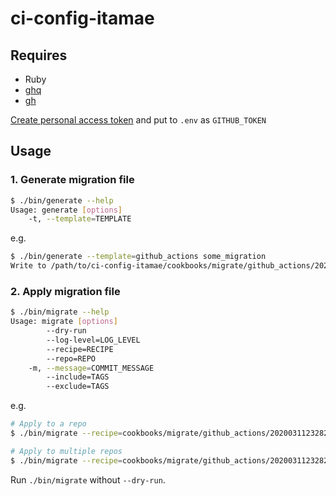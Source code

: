 # ci-config-itamae

## Requires
* Ruby
* [ghq](https://github.com/motemen/ghq)
* [gh](https://github.com/cli/cli)

[Create personal access token](https://github.com/settings/tokens/new?description=ci-config-itamae&scopes=repo) and put to `.env` as `GITHUB_TOKEN`

## Usage
### 1. Generate migration file
```bash
$ ./bin/generate --help
Usage: generate [options]
    -t, --template=TEMPLATE
```

e.g.

```bash
$ ./bin/generate --template=github_actions some_migration
Write to /path/to/ci-config-itamae/cookbooks/migrate/github_actions/20200311232827_some_migration.rb
```

### 2. Apply migration file
```bash
$ ./bin/migrate --help
Usage: migrate [options]
        --dry-run
        --log-level=LOG_LEVEL
        --recipe=RECIPE
        --repo=REPO
    -m, --message=COMMIT_MESSAGE
        --include=TAGS
        --exclude=TAGS
```

e.g.

```bash
# Apply to a repo
$ ./bin/migrate --recipe=cookbooks/migrate/github_actions/20200311232827_some_migration.rb -m "This is commit message" --repo=github.com/sue445/rubicure --dry-run

# Apply to multiple repos
$ ./bin/migrate --recipe=cookbooks/migrate/github_actions/20200311232827_some_migration.rb -m "This is commit message" --include=gem --dry-run
```

Run `./bin/migrate` without `--dry-run`.
